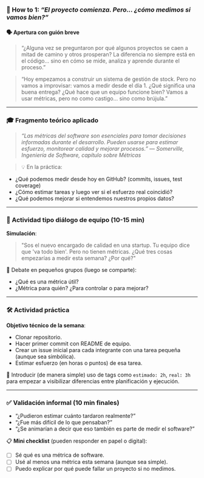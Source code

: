 ### 📅 How to 1: *“El proyecto comienza. Pero… ¿cómo medimos si vamos bien?”*

#### 🗣️ Apertura con guión breve

> “¿Alguna vez se preguntaron por qué algunos proyectos se caen a mitad de camino y otros prosperan? La diferencia no siempre está en el código... sino en cómo se mide, analiza y aprende durante el proceso.”

> “Hoy empezamos a construir un sistema de gestión de stock. Pero no vamos a improvisar: vamos a medir desde el día 1. ¿Qué significa una buena entrega? ¿Qué hace que un equipo funcione bien? Vamos a usar métricas, pero no como castigo… sino como brújula.”

---

### 🎓 Fragmento teórico aplicado

> *“Las métricas del software son esenciales para tomar decisiones informadas durante el desarrollo. Pueden usarse para estimar esfuerzo, monitorear calidad y mejorar procesos.”*
> — *Somerville, Ingeniería de Software, capítulo sobre Métricas*

> 💡 En la práctica:

* ¿Qué podemos medir desde hoy en GitHub? (commits, issues, test coverage)
* ¿Cómo estimar tareas y luego ver si el esfuerzo real coincidió?
* ¿Qué podemos mejorar si entendemos nuestros propios datos?

---

### 💬 Actividad tipo diálogo de equipo (10-15 min)

**Simulación**:

> "Sos el nuevo encargado de calidad en una startup. Tu equipo dice que 'va todo bien'. Pero no tienen métricas. ¿Qué tres cosas empezarías a medir esta semana? ¿Por qué?"

💬 Debate en pequeños grupos (luego se comparte):

* ¿Qué es una métrica útil?
* ¿Métrica para quién? ¿Para controlar o para mejorar?

---

### 🛠️ Actividad práctica

**Objetivo técnico de la semana**:

* Clonar repositorio.
* Hacer primer commit con README de equipo.
* Crear un issue inicial para cada integrante con una tarea pequeña (aunque sea simbólica).
* Estimar esfuerzo (en horas o puntos) de esa tarea.

📌 Introducir (de manera simple) uso de tags como `estimado: 2h`, `real: 3h` para empezar a visibilizar diferencias entre planificación y ejecución.

---

### ✅ Validación informal (10 min finales)

* “¿Pudieron estimar cuánto tardaron realmente?”
* “¿Fue más difícil de lo que pensaban?”
* “¿Se animarían a decir que eso también es parte de medir el software?”

📋 **Mini checklist** (pueden responder en papel o digital):

* [ ] Sé qué es una métrica de software.
* [ ] Usé al menos una métrica esta semana (aunque sea simple).
* [ ] Puedo explicar por qué puede fallar un proyecto si no medimos.
